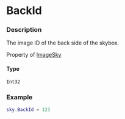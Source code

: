 # BackId

### Description

The image ID of the back side of the skybox.

Property of [ImageSky](/classes/ImageSky/)

#### Type

`Int32`

### Example

```lua
sky.BackId = 123
```
